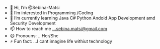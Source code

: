 - 👋 Hi, I’m @Sebina-Matsi
- 👀 I’m interested in Programming /Coding 
- 🌱 I’m currently learning Java C# Python Andoid App Development amd Security Development 
- 📫 How to reach me ...sebina.matsi@gmail.com
- 😄 Pronouns: ...Her/She 
- ⚡ Fun fact: ...I cant imagine life withiut technology 

<!---
Sebina-Matsi/Sebina-Matsi is a ✨ special ✨ repository because its `README.md` (this file) appears on your GitHub profile.
You can click the Preview link to take a look at your changes.
--->
